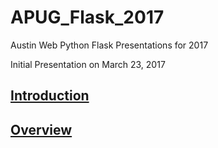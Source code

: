 # APUG_Flask_2017
Austin Web Python Flask Presentations for 2017

Initial Presentation on March 23, 2017

 
## [Introduction](https://github.com/apug-flask-2017/APUG_Flask_2017/blob/master/Introduction.md)


## [Overview](https://github.com/apug-flask-2017/APUG_Flask_2017/blob/master/Overview.pdf)


